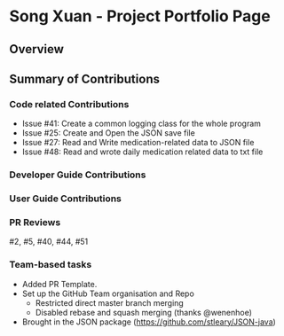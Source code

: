 # Song Xuan - Project Portfolio Page

## Overview


## Summary of Contributions
### Code related Contributions
- Issue #41: Create a common logging class for the whole program
- Issue #25: Create and Open the JSON save file 
- Issue #27: Read and Write medication-related data to JSON file
- Issue #48: Read and wrote daily medication related data to txt file

### Developer Guide Contributions

### User Guide Contributions
<!-- To talk about Issue 25 -->

### PR Reviews
#2, #5, #40, #44, #51

### Team-based tasks
- Added PR Template.
- Set up the GitHub Team organisation and Repo
  - Restricted direct master branch merging
  - Disabled rebase and squash merging (thanks @wenenhoe)
- Brought in the JSON package (https://github.com/stleary/JSON-java)
